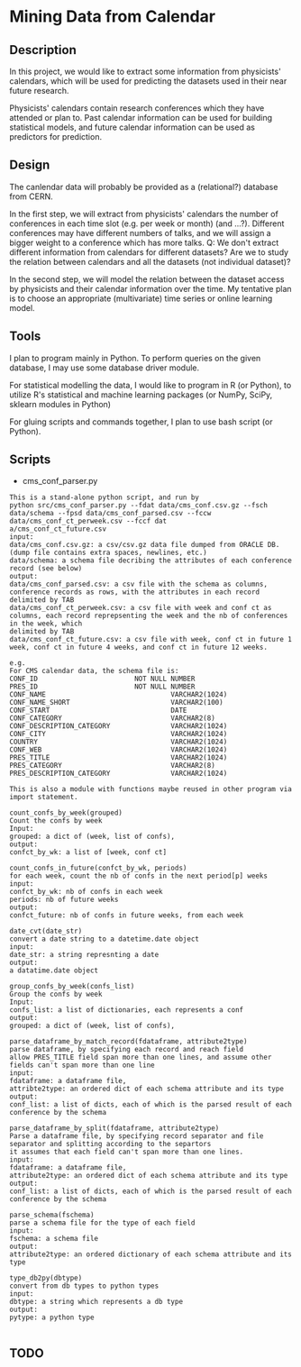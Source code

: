 Mining Data from Calendar
=============

Description
-------------


In this project, we would like to extract some information from physicists' calendars, which will be used for predicting the datasets used in their near future research.

Physicists' calendars contain research conferences which they have attended or plan to. Past calendar information can be used for building statistical models, and future calendar information can be used as predictors for prediction.

Design
-------------

The canlendar data will probably be provided as a (relational?) database from CERN.

In the first step, we will extract from physicists' calendars the number of conferences in each time slot (e.g. per week or month) (and ...?).
Different conferences may have different numbers of talks, and we will assign a bigger weight to a conference which has more talks.
Q:
We don't extract different information from calendars for different datasets?
Are we to study the relation between calendars and all the datasets (not individual dataset)?

In the second step, we will model the relation between the dataset access by physicists and their calendar information over the time. My tentative plan is to choose an appropriate (multivariate) time series or online learning model.

Tools
-------------

I plan to program mainly in Python. To perform queries on the given database, I may use some database driver module.

For statistical modelling the data, I would like to program in R (or Python), to utilize R's statistical and machine learning packages (or NumPy, SciPy, sklearn modules in Python)

For gluing scripts and commands together, I plan to use bash script (or Python).

Scripts
-------------

* cms_conf_parser.py


```
This is a stand-alone python script, and run by
python src/cms_conf_parser.py --fdat data/cms_conf.csv.gz --fsch data/schema --fpsd data/cms_conf_parsed.csv --fccw data/cms_conf_ct_perweek.csv --fccf dat
a/cms_conf_ct_future.csv
input:
data/cms_conf.csv.gz: a csv/csv.gz data file dumped from ORACLE DB. (dump file contains extra spaces, newlines, etc.)
data/schema: a schema file decribing the attributes of each conference record (see below)
output:
data/cms_conf_parsed.csv: a csv file with the schema as columns, conference records as rows, with the attributes in each record delimited by TAB
data/cms_conf_ct_perweek.csv: a csv file with week and conf ct as columns, each record reprepsenting the week and the nb of conferences in the week, which
delimited by TAB
data/cms_conf_ct_future.csv: a csv file with week, conf ct in future 1 week, conf ct in future 4 weeks, and conf ct in future 12 weeks.

e.g.
For CMS calendar data, the schema file is:
CONF_ID                        NOT NULL NUMBER
PRES_ID                        NOT NULL NUMBER
CONF_NAME                               VARCHAR2(1024)
CONF_NAME_SHORT                         VARCHAR2(100)
CONF_START                              DATE
CONF_CATEGORY                           VARCHAR2(8)
CONF_DESCRIPTION_CATEGORY               VARCHAR2(1024)
CONF_CITY                               VARCHAR2(1024)
COUNTRY                                 VARCHAR2(1024)
CONF_WEB                                VARCHAR2(1024)
PRES_TITLE                              VARCHAR2(1024)
PRES_CATEGORY                           VARCHAR2(8)
PRES_DESCRIPTION_CATEGORY               VARCHAR2(1024)

This is also a module with functions maybe reused in other program via import statement.

count_confs_by_week(grouped)
Count the confs by week
Input:
grouped: a dict of (week, list of confs),
output:
confct_by_wk: a list of [week, conf ct]

count_confs_in_future(confct_by_wk, periods)
for each week, count the nb of confs in the next period[p] weeks
input:
confct_by_wk: nb of confs in each week
periods: nb of future weeks
output:
confct_future: nb of confs in future weeks, from each week

date_cvt(date_str)
convert a date string to a datetime.date object
input:
date_str: a string represnting a date
output:
a datatime.date object

group_confs_by_week(confs_list)
Group the confs by week
Input:
confs_list: a list of dictionaries, each represents a conf
output:
grouped: a dict of (week, list of confs),

parse_dataframe_by_match_record(fdataframe, attribute2type)
parse dataframe, by specifying each record and reach field
allow PRES_TITLE field span more than one lines, and assume other fields can't span more than one line
input:
fdataframe: a dataframe file,
attribte2type: an ordered dict of each schema attribute and its type
output:
conf_list: a list of dicts, each of which is the parsed result of each conference by the schema

parse_dataframe_by_split(fdataframe, attribute2type)
Parse a dataframe file, by specifying record separator and file separator and splitting according to the separtors
it assumes that each field can't span more than one lines.
input:
fdataframe: a dataframe file,
attribute2type: an ordered dict of each schema attribute and its type
output:
conf_list: a list of dicts, each of which is the parsed result of each conference by the schema

parse_schema(fschema)
parse a schema file for the type of each field
input:
fschema: a schema file
output:
attribute2type: an ordered dictionary of each schema attribute and its type

type_db2py(dbtype)
convert from db types to python types
input:
dbtype: a string which represents a db type
output:
pytype: a python type


```

TODO
------------
